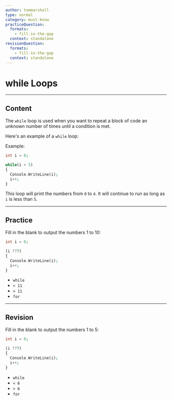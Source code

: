 ```yaml
---
author: tommarshall
type: normal
category: must-know
practiceQuestion:
  formats:
    - fill-in-the-gap
  context: standalone
revisionQuestion:
  formats:
    - fill-in-the-gap
  context: standalone
---
```


# while Loops


---

## Content

The `while` loop is used when you want to repeat a block of code an unknown number of times until a condition is met.

Here's an example of a `while` loop:

Example:
```php
int i = 0;

while(i < 5)
{
  Console.WriteLine(i);
  i++;
}
```

This loop will print the numbers from `0` to `4`. It will continue to run as long as `i` is less than `5`.


---
## Practice

Fill in the blank to output the numbers 1 to 10:

```php
int i = 0;

(i ???)
{
  Console.WriteLine(i);
  i++;
}
```

- `while`
- `< 11`
- `> 11`
- `for`

---
## Revision

Fill in the blank to output the numbers 1 to 5:

```php
int i = 0;

(i ???)
{
  Console.WriteLine(i);
  i++;
}
```

- `while`
- `< 6`
- `> 6`
- `for`